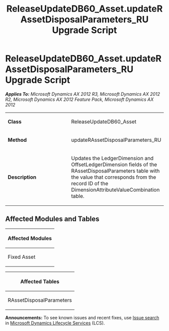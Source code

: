 ﻿---
title: ReleaseUpdateDB60_Asset.updateRAssetDisposalParameters_RU Upgrade Script
TOCTitle: ReleaseUpdateDB60_Asset.updateRAssetDisposalParameters_RU Upgrade Script
ms:assetid: e9d7f661-cedf-2178-6ac7-93c056ea2d24
ms:mtpsurl: https://msdn.microsoft.com/en-us/library/JJ719853(v=AX.60)
ms:contentKeyID: 49711926
ms.date: 05/18/2015
mtps_version: v=AX.60
---

# ReleaseUpdateDB60\_Asset.updateRAssetDisposalParameters\_RU Upgrade Script 


_**Applies To:** Microsoft Dynamics AX 2012 R3, Microsoft Dynamics AX 2012 R2, Microsoft Dynamics AX 2012 Feature Pack, Microsoft Dynamics AX 2012_

<table>
<colgroup>
<col style="width: 50%" />
<col style="width: 50%" />
</colgroup>
<tbody>
<tr class="odd">
<td><p><strong>Class</strong></p></td>
<td><p>ReleaseUpdateDB60_Asset</p></td>
</tr>
<tr class="even">
<td><p><strong>Method</strong></p></td>
<td><p>updateRAssetDisposalParameters_RU</p></td>
</tr>
<tr class="odd">
<td><p><strong>Description</strong></p></td>
<td><p>Updates the LedgerDimension and OffsetLedgerDimension fields of the RAssetDisposalParameters table with the value that corresponds from the record ID of the DimensionAttributeValueCombination table.</p></td>
</tr>
</tbody>
</table>


## Affected Modules and Tables

<table>
<colgroup>
<col style="width: 100%" />
</colgroup>
<thead>
<tr class="header">
<th><p>Affected Modules</p></th>
</tr>
</thead>
<tbody>
<tr class="odd">
<td><p>Fixed Asset</p></td>
</tr>
</tbody>
</table>


<table>
<colgroup>
<col style="width: 100%" />
</colgroup>
<thead>
<tr class="header">
<th><p>Affected Tables</p></th>
</tr>
</thead>
<tbody>
<tr class="odd">
<td><p>RAssetDisposalParameters</p></td>
</tr>
</tbody>
</table>

  
**Announcements:** To see known issues and recent fixes, use [Issue search](http://go.microsoft.com/fwlink/?linkid=389258) in [Microsoft Dynamics Lifecycle Services](http://go.microsoft.com/fwlink/?linkid=306505) (LCS).

